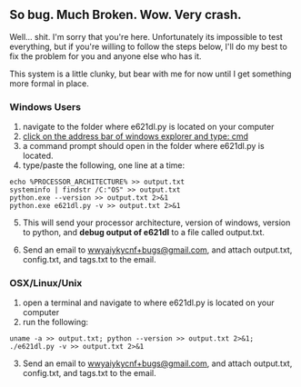 ## So bug. Much Broken. Wow.  Very crash. 

Well... shit.  I'm sorry that you're here.  Unfortunately its impossible to test everything, but if you're willing to follow the steps below, I'll do my best to fix the problem for you and anyone else who has it.

This system is a little clunky, but bear with me for now until I get something more formal in place.


### Windows Users
1. navigate to the folder where e621dl.py is located on your computer
2. [click on the address bar of windows explorer and type: cmd](http://lifehacker.com/5989434/quickly-open-a-command-prompt-from-the-windows-explorer-address-bar)
3. a command prompt should open in the folder where e621dl.py is located. 
4. type/paste the following, one line at a time: 
```
echo %PROCESSOR_ARCHITECTURE% >> output.txt
systeminfo | findstr /C:"OS" >> output.txt
python.exe --version >> output.txt 2>&1
python.exe e621dl.py -v >> output.txt 2>&1
```
5. This will send your processor architecture, version of windows, version to python, and **debug output of e621dl** to a file called output.txt.    

6. Send an email to wwyaiykycnf+bugs@gmail.com, and attach output.txt, config.txt, and tags.txt to the email. 

### OSX/Linux/Unix
1. open a terminal and navigate to where e621dl.py is located on your computer
2. run the following:

```ShellSession
uname -a >> output.txt; python --version >> output.txt 2>&1; ./e621dl.py -v >> output.txt 2>&1
```

3. Send an email to wwyaiykycnf+bugs@gmail.com, and attach output.txt, config.txt, and tags.txt to the email. 

